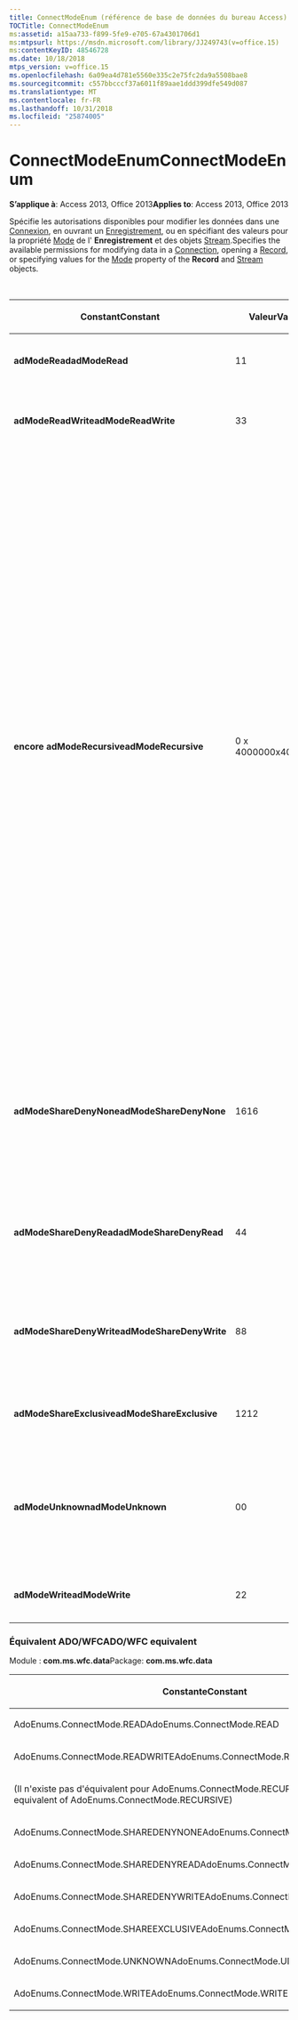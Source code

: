```yaml
---
title: ConnectModeEnum (référence de base de données du bureau Access)
TOCTitle: ConnectModeEnum
ms:assetid: a15aa733-f899-5fe9-e705-67a4301706d1
ms:mtpsurl: https://msdn.microsoft.com/library/JJ249743(v=office.15)
ms:contentKeyID: 48546728
ms.date: 10/18/2018
mtps_version: v=office.15
ms.openlocfilehash: 6a09ea4d781e5560e335c2e75fc2da9a5508bae8
ms.sourcegitcommit: c557bbcccf37a6011f89aae1ddd399dfe549d087
ms.translationtype: MT
ms.contentlocale: fr-FR
ms.lasthandoff: 10/31/2018
ms.locfileid: "25874005"
---
```

# <a name="connectmodeenum"></a><span data-ttu-id="80751-102">ConnectModeEnum</span><span class="sxs-lookup"><span data-stu-id="80751-102">ConnectModeEnum</span></span>

<span data-ttu-id="80751-103">**S’applique à**: Access 2013, Office 2013</span><span class="sxs-lookup"><span data-stu-id="80751-103">**Applies to**: Access 2013, Office 2013</span></span>

<span data-ttu-id="80751-104">Spécifie les autorisations disponibles pour modifier les données dans une [Connexion](connection-object-ado.md), en ouvrant un [Enregistrement](record-object-ado.md), ou en spécifiant des valeurs pour la propriété [Mode](mode-property-ado.md) de l' **Enregistrement** et des objets [Stream](stream-object-ado.md).</span><span class="sxs-lookup"><span data-stu-id="80751-104">Specifies the available permissions for modifying data in a [Connection](connection-object-ado.md), opening a [Record](record-object-ado.md), or specifying values for the [Mode](mode-property-ado.md) property of the **Record** and [Stream](stream-object-ado.md) objects.</span></span>

<br/>

<table>
<colgroup>
<col style="width: 33%" />
<col style="width: 33%" />
<col style="width: 33%" />
</colgroup>
<thead>
<tr class="header">
<th><p><span data-ttu-id="80751-105">Constant</span><span class="sxs-lookup"><span data-stu-id="80751-105">Constant</span></span></p></th>
<th><p><span data-ttu-id="80751-106">Valeur</span><span class="sxs-lookup"><span data-stu-id="80751-106">Value</span></span></p></th>
<th><p><span data-ttu-id="80751-107">Description</span><span class="sxs-lookup"><span data-stu-id="80751-107">Description</span></span></p></th>
</tr>
</thead>
<tbody>
<tr class="odd">
<td><p><span data-ttu-id="80751-108"><strong>adModeRead</strong></span><span class="sxs-lookup"><span data-stu-id="80751-108"><strong>adModeRead</strong></span></span></p></td>
<td><p><span data-ttu-id="80751-109">1</span><span class="sxs-lookup"><span data-stu-id="80751-109">1</span></span></p></td>
<td><p><span data-ttu-id="80751-110">Indique des autorisations en lecture seule.</span><span class="sxs-lookup"><span data-stu-id="80751-110">Indicates read-only permissions.</span></span></p></td>
</tr>
<tr class="even">
<td><p><span data-ttu-id="80751-111"><strong>adModeReadWrite</strong></span><span class="sxs-lookup"><span data-stu-id="80751-111"><strong>adModeReadWrite</strong></span></span></p></td>
<td><p><span data-ttu-id="80751-112">3</span><span class="sxs-lookup"><span data-stu-id="80751-112">3</span></span></p></td>
<td><p><span data-ttu-id="80751-113">Indique des autorisations en lecture-écriture.</span><span class="sxs-lookup"><span data-stu-id="80751-113">Indicates read/write permissions.</span></span></p></td>
</tr>
<tr class="odd">
<td><p><span data-ttu-id="80751-114"><strong>encore adModeRecursive</strong></span><span class="sxs-lookup"><span data-stu-id="80751-114"><strong>adModeRecursive</strong></span></span></p></td>
<td><p><span data-ttu-id="80751-115">0 x 400000</span><span class="sxs-lookup"><span data-stu-id="80751-115">0x400000</span></span></p></td>
<td><p><span data-ttu-id="80751-116">Utilisée conjointement avec les autres valeurs <em>*ShareDeny*</em> (<strong>adModeShareDenyNone</strong>, <strong>adModeShareDenyWrite</strong>ou <strong>adModeShareDenyRead</strong>) pour propager les restrictions de partage à tous les enregistrements secondaire de l' <strong>enregistrement</strong>actif.</span><span class="sxs-lookup"><span data-stu-id="80751-116">Used in conjunction with the other <em>*ShareDeny*</em> values (<strong>adModeShareDenyNone</strong>, <strong>adModeShareDenyWrite</strong>, or <strong>adModeShareDenyRead</strong>) to propagate sharing restrictions to all sub-records of the current <strong>Record</strong>.</span></span> <span data-ttu-id="80751-117">Il n’a aucun effet si l' <strong>enregistrement</strong> n’a pas d’enfants.</span><span class="sxs-lookup"><span data-stu-id="80751-117">It has no affect if the <strong>Record</strong> does not have any children.</span></span></p><p><span data-ttu-id="80751-118">Une erreur d’exécution est générée si elle est utilisée avec <strong>adModeShareDenyNone</strong> .</span><span class="sxs-lookup"><span data-stu-id="80751-118">A run-time error is generated if it is used with <strong>adModeShareDenyNone</strong> only.</span></span> <span data-ttu-id="80751-119">Toutefois, il peut être utilisé avec <strong>adModeShareDenyNone</strong> lorsqu’il est associé avec d’autres valeurs.</span><span class="sxs-lookup"><span data-stu-id="80751-119">However, it can be used with <strong>adModeShareDenyNone</strong> when combined with other values.</span></span> <span data-ttu-id="80751-120">Par exemple, vous pouvez utiliser &quot; <strong>adModeRead</strong> ou <strong>adModeShareDenyNone</strong> ou <strong>encore adModeRecursive</strong>&quot;.</span><span class="sxs-lookup"><span data-stu-id="80751-120">For example, you can use &quot;<strong>adModeRead</strong> or <strong>adModeShareDenyNone</strong> or <strong>adModeRecursive</strong>&quot;.</span></span></p></td>
</tr>
<tr class="even">
<td><p><span data-ttu-id="80751-121"><strong>adModeShareDenyNone</strong></span><span class="sxs-lookup"><span data-stu-id="80751-121"><strong>adModeShareDenyNone</strong></span></span></p></td>
<td><p><span data-ttu-id="80751-122">16</span><span class="sxs-lookup"><span data-stu-id="80751-122">16</span></span></p></td>
<td><p><span data-ttu-id="80751-p103">Permet à d'autres utilisateurs d'ouvrir une connexion sans autorisations d'aucune sorte. L'accès en lecture et en écriture ne pourra être interdit.</span><span class="sxs-lookup"><span data-stu-id="80751-p103">Allows others to open a connection with any permissions. Neither read nor write access can be denied to others.</span></span></p></td>
</tr>
<tr class="odd">
<td><p><span data-ttu-id="80751-125"><strong>adModeShareDenyRead</strong></span><span class="sxs-lookup"><span data-stu-id="80751-125"><strong>adModeShareDenyRead</strong></span></span></p></td>
<td><p><span data-ttu-id="80751-126">4</span><span class="sxs-lookup"><span data-stu-id="80751-126">4</span></span></p></td>
<td><p><span data-ttu-id="80751-127">Empêche d'autres utilisateurs d'ouvrir une connexion sans autorisation de lecture.</span><span class="sxs-lookup"><span data-stu-id="80751-127">Prevents others from opening a connection with read permissions.</span></span></p></td>
</tr>
<tr class="even">
<td><p><span data-ttu-id="80751-128"><strong>adModeShareDenyWrite</strong></span><span class="sxs-lookup"><span data-stu-id="80751-128"><strong>adModeShareDenyWrite</strong></span></span></p></td>
<td><p><span data-ttu-id="80751-129">8</span><span class="sxs-lookup"><span data-stu-id="80751-129">8</span></span></p></td>
<td><p><span data-ttu-id="80751-130">Empêche d'autres utilisateurs d'ouvrir une connexion sans autorisation d'écriture.</span><span class="sxs-lookup"><span data-stu-id="80751-130">Prevents others from opening a connection with write permissions.</span></span></p></td>
</tr>
<tr class="odd">
<td><p><span data-ttu-id="80751-131"><strong>adModeShareExclusive</strong></span><span class="sxs-lookup"><span data-stu-id="80751-131"><strong>adModeShareExclusive</strong></span></span></p></td>
<td><p><span data-ttu-id="80751-132">12</span><span class="sxs-lookup"><span data-stu-id="80751-132">12</span></span></p></td>
<td><p><span data-ttu-id="80751-133">Empêche d'autres utilisateurs d'ouvrir une connexion.</span><span class="sxs-lookup"><span data-stu-id="80751-133">Prevents others from opening a connection.</span></span></p></td>
</tr>
<tr class="even">
<td><p><span data-ttu-id="80751-134"><strong>adModeUnknown</strong></span><span class="sxs-lookup"><span data-stu-id="80751-134"><strong>adModeUnknown</strong></span></span></p></td>
<td><p><span data-ttu-id="80751-135">0</span><span class="sxs-lookup"><span data-stu-id="80751-135">0</span></span></p></td>
<td><p><span data-ttu-id="80751-p104">Par défaut. Indique que les autorisations n'ont pas encore été définies ou qu'elles ne peuvent être déterminées.</span><span class="sxs-lookup"><span data-stu-id="80751-p104">Default. Indicates that the permissions have not yet been set or cannot be determined.</span></span></p></td>
</tr>
<tr class="odd">
<td><p><span data-ttu-id="80751-138"><strong>adModeWrite</strong></span><span class="sxs-lookup"><span data-stu-id="80751-138"><strong>adModeWrite</strong></span></span></p></td>
<td><p><span data-ttu-id="80751-139">2</span><span class="sxs-lookup"><span data-stu-id="80751-139">2</span></span></p></td>
<td><p><span data-ttu-id="80751-140">Indique des autorisations en écriture seule.</span><span class="sxs-lookup"><span data-stu-id="80751-140">Indicates write-only permissions.</span></span></p></td>
</tr>
</tbody>
</table>


### <a name="adowfc-equivalent"></a><span data-ttu-id="80751-141">Équivalent ADO/WFC</span><span class="sxs-lookup"><span data-stu-id="80751-141">ADO/WFC equivalent</span></span>

<span data-ttu-id="80751-142">Module : **com.ms.wfc.data**</span><span class="sxs-lookup"><span data-stu-id="80751-142">Package: **com.ms.wfc.data**</span></span>

<table>
<colgroup>
<col style="width: 100%" />
</colgroup>
<thead>
<tr class="header">
<th><p><span data-ttu-id="80751-143">Constante</span><span class="sxs-lookup"><span data-stu-id="80751-143">Constant</span></span></p></th>
</tr>
</thead>
<tbody>
<tr class="odd">
<td><p><span data-ttu-id="80751-144">AdoEnums.ConnectMode.READ</span><span class="sxs-lookup"><span data-stu-id="80751-144">AdoEnums.ConnectMode.READ</span></span></p></td>
</tr>
<tr class="even">
<td><p><span data-ttu-id="80751-145">AdoEnums.ConnectMode.READWRITE</span><span class="sxs-lookup"><span data-stu-id="80751-145">AdoEnums.ConnectMode.READWRITE</span></span></p></td>
</tr>
<tr class="odd">
<td><p><span data-ttu-id="80751-146">(Il n'existe pas d'équivalent pour AdoEnums.ConnectMode.RECURSIVE)</span><span class="sxs-lookup"><span data-stu-id="80751-146">(There is no equivalent of AdoEnums.ConnectMode.RECURSIVE)</span></span></p></td>
</tr>
<tr class="even">
<td><p><span data-ttu-id="80751-147">AdoEnums.ConnectMode.SHAREDENYNONE</span><span class="sxs-lookup"><span data-stu-id="80751-147">AdoEnums.ConnectMode.SHAREDENYNONE</span></span></p></td>
</tr>
<tr class="odd">
<td><p><span data-ttu-id="80751-148">AdoEnums.ConnectMode.SHAREDENYREAD</span><span class="sxs-lookup"><span data-stu-id="80751-148">AdoEnums.ConnectMode.SHAREDENYREAD</span></span></p></td>
</tr>
<tr class="even">
<td><p><span data-ttu-id="80751-149">AdoEnums.ConnectMode.SHAREDENYWRITE</span><span class="sxs-lookup"><span data-stu-id="80751-149">AdoEnums.ConnectMode.SHAREDENYWRITE</span></span></p></td>
</tr>
<tr class="odd">
<td><p><span data-ttu-id="80751-150">AdoEnums.ConnectMode.SHAREEXCLUSIVE</span><span class="sxs-lookup"><span data-stu-id="80751-150">AdoEnums.ConnectMode.SHAREEXCLUSIVE</span></span></p></td>
</tr>
<tr class="even">
<td><p><span data-ttu-id="80751-151">AdoEnums.ConnectMode.UNKNOWN</span><span class="sxs-lookup"><span data-stu-id="80751-151">AdoEnums.ConnectMode.UNKNOWN</span></span></p></td>
</tr>
<tr class="odd">
<td><p><span data-ttu-id="80751-152">AdoEnums.ConnectMode.WRITE</span><span class="sxs-lookup"><span data-stu-id="80751-152">AdoEnums.ConnectMode.WRITE</span></span></p></td>
</tr>
</tbody>
</table>

